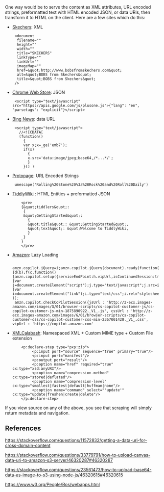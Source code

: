 One way would be to serve the content as XML attributes, URL encoded strings, preformatted text with HTML encoded JSON, or data URIs, then transform it to HTML on the client. Here are a few sites which do this:

 * [Skechers](http://www.skechers.com/): XML

        <document 
         filename="" 
         height="" 
         width="" 
         title="SKECHERS" 
         linkType="" 
         linkUrl="" 
         imageMap="" 
         href=&quot;http://www.bobsfromskechers.com&quot; 
         alt=&quot;BOBS from Skechers&quot; 
         title=&quot;BOBS from Skechers&quot; 
        />


 * [Chrome Web Store](https://chrome.google.com/webstore/category/apps): JSON

        <script type="text/javascript" src="https://apis.google.com/js/plusone.js">{"lang": "en", "parsetags": "explicit"}</script>

 * [Bing News](http://www.bing.com/news): data URL

        <script type="text/javascript">
          //<![CDATA[
          (function()
            {
            var x;x=_ge('emb7');
            if(x)
              {
              x.src='data:image/jpeg;base64,/*...*/';
              } 
            }() )
 * [Protopage](http://www.protopage.com/): URL Encoded Strings

        unescape('Rolling%20Stone%20%3a%20Rock%20and%20Roll%20Daily')

 * [TiddlyWiki](http://tiddlywiki.com/) : HTML Entities + preformatted JSON

           <pre>
           {&quot;tiddlers&quot;: 
            {
            &quot;GettingStarted&quot;: 
              {
              &quot;title&quot;: &quot;GettingStarted&quot;,
              &quot;text&quot;: &quot;Welcome to TiddlyWiki,
              }
            }
           }
           </pre>

 * [Amazon](http://www.amazon.com/gp/aw/h.html): Lazy Loading

        amzn.copilot.jQuery=i;amzn.copilot.jQuery(document).ready(function(){d(b);f(c,function() {amzn.copilot.setup({serviceEndPoint:h.vipUrl,isContinuedSession:true})})})},f=function(i,h){var j=document.createElement("script");j.type="text/javascript";j.src=i;j.async=true;j.onload=h;a.appendChild(j)},d=function(h){var i=document.createElement("link");i.type="text/css";i.rel="stylesheet";i.href=h;a.appendChild(i)}})();
        amzn.copilot.checkCoPilotSession({jsUrl : 'http://z-ecx.images-amazon.com/images/G/01/browser-scripts/cs-copilot-customer-js/cs-copilot-customer-js-min-1875890922._V1_.js', cssUrl : 'http://z-ecx.images-amazon.com/images/G/01/browser-scripts/cs-copilot-customer-css/cs-copilot-customer-css-min-2367001420._V1_.css', vipUrl : 'https://copilot.amazon.com'

 * [XMLCalabash](http://xmlcalabash.com/extension/steps/library-1.0.xpl): Namespaced XML + Custom MIME type + Custom File extension

           <p:declare-step type="pxp:zip">
                <p:input port="source" sequence="true" primary="true"/>
                <p:input port="manifest"/>
                <p:output port="result"/>
                <p:option name="href" required="true" cx:type="xsd:anyURI"/>
                <p:option name="compression-method" cx:type="stored|deflated"/>
                <p:option name="compression-level" cx:type="smallest|fastest|default|huffman|none"/>
                <p:option name="command" select="'update'" cx:type="update|freshen|create|delete"/>
           </p:declare-step>

If you view source on any of the above, you see that scraping will simply return metadata and navigation.


## References

https://stackoverflow.com/questions/11572832/getting-a-data-uri-for-cross-domain-content

https://stackoverflow.com/questions/33779791/how-to-upload-canvas-data-uri-to-amazon-s3-server/46320287#46320287

https://stackoverflow.com/questions/23561473/how-to-upload-base64-data-as-image-to-s3-using-node-js/46320615#46320615

https://www.w3.org/People/Bos/webapps.html